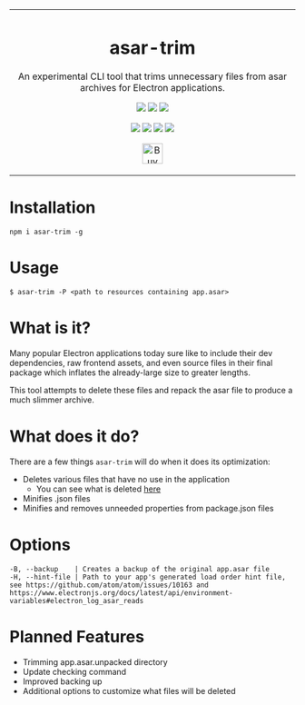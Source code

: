 <p align="center">
	<table>
		<tbody>
			<td align="center">
				<h1>asar-trim</h1>
				<p>An experimental CLI tool that trims unnecessary files from asar archives for Electron applications.</p>
				<p>
					<a href="https://www.npmjs.com/package/asar-trim"><img src="https://img.shields.io/npm/v/asar-trim?color=crimson&label=asar-trim&logo=npm&style=flat-square"></a>
					<a href="https://www.npmjs.com/package/asar-trim"><img src="https://img.shields.io/npm/dt/asar-trim?color=crimson&logo=npm&style=flat-square"></a>
					<a href="https://www.npmjs.com/package/asar-trim"><img src="https://img.shields.io/librariesio/release/npm/asar-trim?color=crimson&logo=npm&style=flat-square"></a>
				</p>
				<p>
					<a href="https://github.com/depthbomb/asar-trim/releases/latest"><img src="https://img.shields.io/github/release-date/depthbomb/asar-trim.svg?label=Released&logo=github&style=flat-square"></a>
					<a href="https://github.com/depthbomb/asar-trim/releases/latest"><img src="https://img.shields.io/github/release/depthbomb/asar-trim.svg?label=Stable&logo=github&style=flat-square"></a>
					<a href="https://github.com/depthbomb/asar-trim"><img src="https://img.shields.io/github/repo-size/depthbomb/asar-trim.svg?label=Repo%20Size&logo=github&style=flat-square"></a>
					<a href="https://github.com/depthbomb/asar-trim/releases/latest"><img src="https://img.shields.io/github/downloads/depthbomb/asar-trim/latest/total.svg?label=Downloads&logo=github&style=flat-square"></a>
				</p>
				<p>
					<a href="https://ko-fi.com/O4O1DV77" target="_blank"><img height="36" src="https://cdn.ko-fi.com/cdn/kofi1.png?v=3" alt="Buy Me a Coffee at ko-fi.com" /></a>
				</p>
				<img width="2000" height="0">
			</td>
		</tbody>
	</table>
</p>

# Installation

```
npm i asar-trim -g
```

# Usage

```
$ asar-trim -P <path to resources containing app.asar>
```

# What is it?

Many popular Electron applications today sure like to include their dev dependencies, raw frontend assets, and even source files in their final package which inflates the already-large size to greater lengths.

This tool attempts to delete these files and repack the asar file to produce a much slimmer archive.

# What does it do?

There are a few things `asar-trim` will do when it does its optimization:

- Deletes various files that have no use in the application
  - You can see what is deleted [here](https://github.com/depthbomb/asar-trim/blob/master/src/commands/trim.ts#L35)
- Minifies .json files
- Minifies and removes unneeded properties from package.json files

# Options

```
-B, --backup    | Creates a backup of the original app.asar file
-H, --hint-file | Path to your app's generated load order hint file, see https://github.com/atom/atom/issues/10163 and https://www.electronjs.org/docs/latest/api/environment-variables#electron_log_asar_reads
```

# Planned Features

- Trimming app.asar.unpacked directory
- Update checking command
- Improved backing up
- Additional options to customize what files will be deleted

